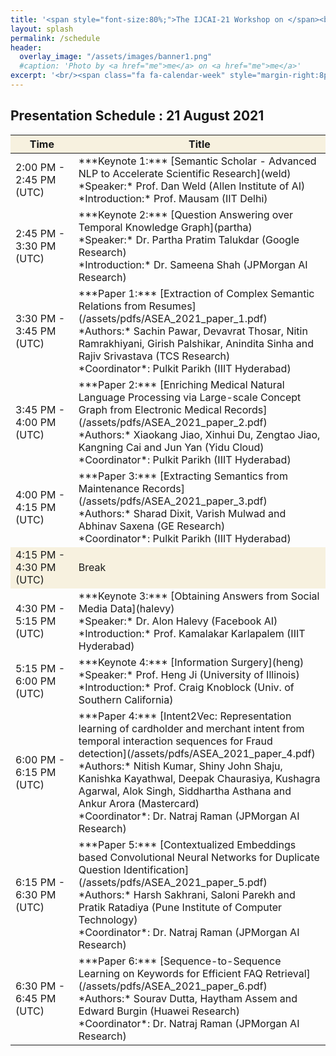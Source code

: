 ```yaml
---
title: '<span style="font-size:80%;">The IJCAI-21 Workshop on </span><br>Applied Semantics Extraction and Analytics  <span style="font-size:70%;">(ASEA)</span>'
layout: splash
permalink: /schedule
header:
  overlay_image: "/assets/images/banner1.png"
  #caption: 'Photo by <a href="me">me</a> on <a href="me">me</a>'
excerpt: '<br/><span class="fa fa-calendar-week" style="margin-right:8px; font-size: 90%;"></span>ASEA Schedule<br/>'
---
```

<h2>Presentation Schedule : 21 August 2021</h2>
<center>
<table>
	<colgroup>
    	<col width="20%">
    	<col width="80%">
	</colgroup>
<thead>
	<tr bgcolor="#f7f1df">
        <th markdown="span">Time</th>
        <th markdown="span">Title</th>
    </tr>
</thead>
<tbody>
    <tr>
        <td markdown="span">2:00 PM - 2:45 PM (UTC)</td>
        <td markdown="span">***Keynote 1:*** [Semantic Scholar - Advanced NLP to Accelerate Scientific Research](weld)<br/>*Speaker:* Prof. Dan Weld (Allen Institute of AI)<br/>*Introduction:* Prof. Mausam (IIT Delhi)</td>
    </tr>
    <tr>
        <td markdown="span">2:45 PM - 3:30 PM (UTC)</td>
        <td markdown="span">***Keynote 2:*** [Question Answering over Temporal Knowledge Graph](partha)<br/>*Speaker:* Dr. Partha Pratim Talukdar (Google Research)<br/>*Introduction:* Dr. Sameena Shah (JPMorgan AI Research)</td>
    </tr>
    <tr>
        <td markdown="span">3:30 PM - 3:45 PM (UTC)</td>
        <td markdown="span">***Paper 1:*** [Extraction of Complex Semantic Relations from Resumes](/assets/pdfs/ASEA_2021_paper_1.pdf)<br/>*Authors:* Sachin Pawar, Devavrat Thosar, Nitin Ramrakhiyani, Girish Palshikar, Anindita Sinha and Rajiv Srivastava (TCS Research)<br/>*Coordinator*: Pulkit Parikh (IIIT Hyderabad)</td>
    </tr>
    <tr>
        <td markdown="span">3:45 PM - 4:00 PM (UTC)</td>
        <td markdown="span">***Paper 2:*** [Enriching Medical Natural Language Processing via Large-scale Concept Graph from Electronic Medical Records](/assets/pdfs/ASEA_2021_paper_2.pdf)<br/>*Authors:* Xiaokang Jiao, Xinhui Du, Zengtao Jiao, Kangning Cai and Jun Yan (Yidu Cloud)<br/>*Coordinator*: Pulkit Parikh (IIIT Hyderabad)</td>
    </tr>
    <tr>
        <td markdown="span">4:00 PM - 4:15 PM (UTC)</td>
        <td markdown="span">***Paper 3:*** [Extracting Semantics from Maintenance Records](/assets/pdfs/ASEA_2021_paper_3.pdf)<br/>*Authors:* Sharad Dixit, Varish Mulwad and Abhinav Saxena (GE Research)<br/>*Coordinator*: Pulkit Parikh (IIIT Hyderabad)</td>
    </tr>
    <tr bgcolor="#f7f1df">
        <td markdown="span">4:15 PM - 4:30 PM (UTC)</td>
        <td markdown="span">Break</td>
    </tr> 
    <tr>
        <td markdown="span">4:30 PM - 5:15 PM (UTC)</td>
        <td markdown="span">***Keynote 3:*** [Obtaining Answers from Social Media Data](halevy)<br/>*Speaker:* Dr. Alon Halevy (Facebook AI)<br/>*Introduction:* Prof. Kamalakar Karlapalem (IIIT Hyderabad)</td>
    </tr>
    <tr>
        <td markdown="span">5:15 PM - 6:00 PM (UTC)</td>
        <td markdown="span">***Keynote 4:*** [Information Surgery](heng)<br/>*Speaker:* Prof. Heng Ji (University of Illinois)<br/>*Introduction:* Prof. Craig Knoblock (Univ. of Southern California)</td>
    </tr>
    <tr>
        <td markdown="span">6:00 PM - 6:15 PM (UTC)</td>
        <td markdown="span">***Paper 4:*** [Intent2Vec: Representation learning of cardholder and merchant intent from temporal interaction sequences for Fraud detection](/assets/pdfs/ASEA_2021_paper_4.pdf)<br/>*Authors:* Nitish Kumar, Shiny John Shaju, Kanishka Kayathwal, Deepak Chaurasiya, Kushagra Agarwal, Alok Singh, Siddhartha Asthana and Ankur Arora (Mastercard) <br/>*Coordinator*: Dr. Natraj Raman (JPMorgan AI Research)</td>
    </tr>
    <tr>
        <td markdown="span">6:15 PM - 6:30 PM (UTC)</td>
        <td markdown="span">***Paper 5:*** [Contextualized Embeddings based Convolutional Neural Networks for Duplicate Question Identification](/assets/pdfs/ASEA_2021_paper_5.pdf)<br/>*Authors:* Harsh Sakhrani, Saloni Parekh and Pratik Ratadiya (Pune Institute of Computer Technology)<br/>*Coordinator*: Dr. Natraj Raman (JPMorgan AI Research)</td>
    </tr>
    <tr>
        <td markdown="span">6:30 PM - 6:45 PM (UTC)</td>
        <td markdown="span">***Paper 6:*** [Sequence-to-Sequence Learning on Keywords for Efficient FAQ Retrieval](/assets/pdfs/ASEA_2021_paper_6.pdf)<br/>*Authors:* Sourav Dutta, Haytham Assem and Edward Burgin (Huawei Research)<br/>*Coordinator*: Dr. Natraj Raman (JPMorgan AI Research)</td>
    </tr>
</tbody>
</table>
</center>
